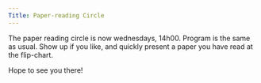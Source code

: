 ```yaml
---
Title: Paper-reading Circle
---
```


The paper reading circle is now wednesdays, 14h00. Program is the same as usual. Show up if you like, and quickly present a paper you have read at the flip-chart.

Hope to see you there!
